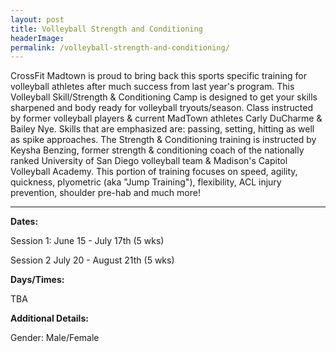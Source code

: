 ```yaml
---
layout: post
title: Volleyball Strength and Conditioning
headerImage:
permalink: /volleyball-strength-and-conditioning/
---
```


CrossFit Madtown is proud to bring back this sports specific training for volleyball athletes after much success from last year\'s program. This Volleyball Skill/Strength & Conditioning Camp is designed to get your skills sharpened and body ready for volleyball tryouts/season. Class instructed by former volleyball players & current MadTown athletes Carly DuCharme & Bailey Nye. Skills that are emphasized are: passing, setting, hitting as well as spike approaches. The Strength & Conditioning training is instructed by Keysha Benzing, former strength & conditioning coach of the nationally ranked University of San Diego volleyball team & Madison\'s Capitol Volleyball Academy. This portion of training focuses on speed, agility, quickness, plyometric (aka \"Jump Training\"), flexibility, ACL injury prevention, shoulder pre-hab and much more!

****

**Dates:**

Session 1: June 15 - July 17th (5 wks)

Session 2 July 20 - August 21th (5 wks)

**Days/Times:**

TBA

**Additional Details:**

Gender: Male/Female
